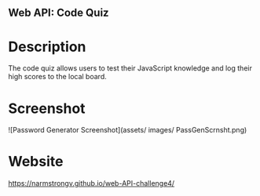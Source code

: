 ## Web API: Code Quiz

# Description
The code quiz allows users to test their JavaScript knowledge and log their high scores to the local board.

# Screenshot
![Password Generator Screenshot](assets/ images/ PassGenScrnsht.png)

# Website
https://narmstrongv.github.io/web-API-challenge4/
